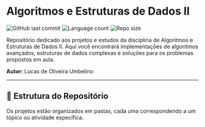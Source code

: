 # Algoritmos e Estruturas de Dados II

![GitHub last commit](https://img.shields.io/github/last-commit/SEU-USUARIO/SEU-REPOSITORIO?style=for-the-badge&logo=github&color=347d39)
![Language count](https://img.shields.io/github/languages/count/SEU-USUARIO/SEU-REPOSITORIO?style=for-the-badge&logo=icloud)
![Repo size](https://img.shields.io/github/repo-size/SEU-USUARIO/SEU-REPOSITORIO?style=for-the-badge&logo=visualstudiocode)

Repositório dedicado aos projetos e estudos da disciplina de Algoritmos e Estruturas de Dados II. Aqui você encontrará implementações de algoritmos avançados, estruturas de dados complexas e soluções para os problemas propostos em aula.

**Autor:** Lucas de Oliveira Umbelino

---

## 📂 Estrutura do Repositório

Os projetos estão organizados em pastas, cada uma correspondendo a um tópico ou atividade específica.